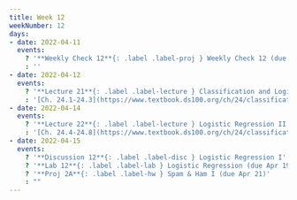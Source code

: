 ```yaml
---
title: Week 12
weekNumber: 12
days:
- date: 2022-04-11
  events:
    ? '**Weekly Check 12**{: .label .label-proj } Weekly Check 12 (due Apr 18)'
    : ''
- date: 2022-04-12
  events:
    ? '**Lecture 21**{: .label .label-lecture } Classification and Logistic Regression'
    : '[Ch. 24.1-24.3](https://www.textbook.ds100.org/ch/24/classification_prob.html)'
- date: 2022-04-14
  events:
    ? '**Lecture 22**{: .label .label-lecture } Logistic Regression II'
    : '[Ch. 24.4-24.8](https://www.textbook.ds100.org/ch/24/classification_log_reg.html)'
- date: 2022-04-15
  events:
    ? '**Discussion 12**{: .label .label-disc } Logistic Regression I'
    ? '**Lab 12**{: .label .label-lab } Logistic Regression (due Apr 19)'
    ? '**Proj 2A**{: .label .label-hw } Spam & Ham I (due Apr 21)'
    : ""
---
```


